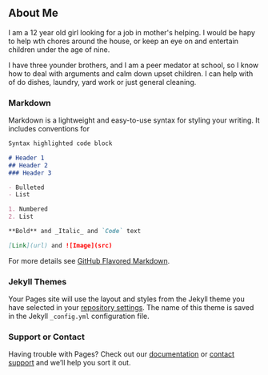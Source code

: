 ## About Me

I am a 12 year old girl looking for a job in mother's helping. I would be hapy to help wth chores around the house, or keep an eye on and entertain children under the age of nine. 

I have three younder brothers, and I am a peer medator at school, so I know how to deal with arguments and calm down upset children. I can help with of do dishes, laundry, yard work or just general cleaning.

### Markdown

Markdown is a lightweight and easy-to-use syntax for styling your writing. It includes conventions for

```markdown
Syntax highlighted code block

# Header 1
## Header 2
### Header 3

- Bulleted
- List

1. Numbered
2. List

**Bold** and _Italic_ and `Code` text

[Link](url) and ![Image](src)
```

For more details see [GitHub Flavored Markdown](https://guides.github.com/features/mastering-markdown/).

### Jekyll Themes

Your Pages site will use the layout and styles from the Jekyll theme you have selected in your [repository settings](https://github.com/elodiehunt/Job-ideas/settings). The name of this theme is saved in the Jekyll `_config.yml` configuration file.

### Support or Contact

Having trouble with Pages? Check out our [documentation](https://help.github.com/categories/github-pages-basics/) or [contact support](https://github.com/contact) and we’ll help you sort it out.
